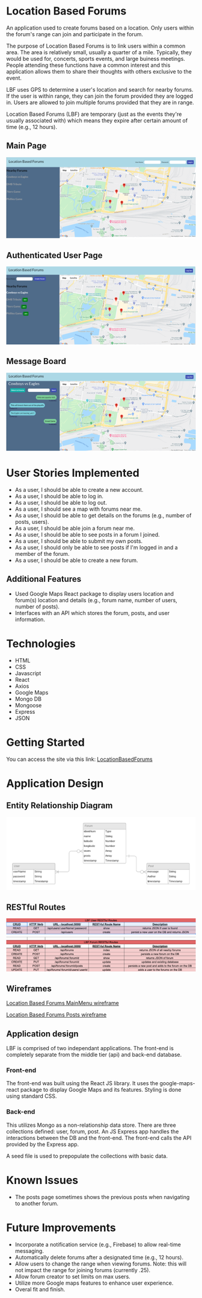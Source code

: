 # Location Based Forums
An application used to create forums based on a location.  Only users within the forum's range can join and participate in the forum.

The purpose of Location Based Forums is to link users within a common area.  The area is relatively small, usually a quarter of a mile.  Typically, they would be used for, concerts, sports events, and large buiness meetings.  People attending these functions have a common interest and this application allows them to share their thoughts with others exclusive to the event.   

LBF uses GPS to determine a user's location and search for nearby forums.  If the user is within range, they can join the forum provided they are logged in.  Users are allowed to join multiple forums provided that they are in range.

Location Based Forums (LBF) are temporary (just as the events they're usually associated with) which means they expire after certain amount of time (e.g., 12 hours). 

## Main Page
![Location Based Forums Main Page](/documentation/LBF-MainPage.png "Main Page")

## Authenticated User Page
![Location Based Forums Authenticated User Page](/documentation/LBF-UserLoggedIn.png "Authenticated User Page")

## Message Board
![Location Based Forums Message Board](/documentation/LBF-MessageBoard.png "Message Board")

# User Stories Implemented
- As a user, I should be able to create a new account. 
- As a user, I should be able to log in. 
- As a user, I should be able to log out. 
- As a user, I should see a map with forums near me. 
- As a user, I should be able to get details on the forums (e.g., number of posts, users). 
- As a user, I should be able join a forum near me. 
- As a user, I should be able to see posts in a forum I joined. 
- As a user, I should be able to submit my own posts. 
- As a user, I should only be able to see posts if I'm logged in and a member of the forum. 
- As a user, I should be able to create a new forum. 


## Additional Features
- Used Google Maps React package to display users location and forum(s) location and details (e.g., forum name, number of users, number of posts).
- Interfaces with an API which stores the forum, posts, and user information.


# Technologies

* HTML
* CSS
* Javascript
* React
* Axios
* Google Maps
* Mongo DB
* Mongoose
* Express
* JSON



# Getting Started
You can access the site via this link:  [LocationBasedForums](https://paul-location-based-forums-frontend.herokuapp.com/)


# Application Design

## Entity Relationship Diagram

![Location Based Forums ERD](/documentation/LBF.png "ERD Diagram")

## RESTful Routes

![Location Based Forums RESTful Routes](/documentation/LBF_REST-Routes.png " RESTful Routes")


## Wireframes

[Location Based Forums MainMenu wireframe](/documentation/LBFMainPage.png "Location Based Forums MainMenu wireframe")

[Location Based Forums Posts wireframe](/documentation/LBFPostsPage.png "Location Based Forums Posts wireframe")

## Application design
LBF is comprised of two independant applications.  The front-end is completely separate from the middle tier (api) and back-end database.

### Front-end
The front-end was built using the React JS library.  It uses the google-maps-react package to display Google Maps and its features.  Styling is done using standard CSS.  

### Back-end
This utilizes Mongo as a non-relationship data store.  There are three collections defined: user, forum, post.  An JS Express app handles the interactions between the DB and the front-end.  The front-end calls the API provided by the Express app.

A seed file is used to prepopulate the collections with basic data. 


# Known Issues
- The posts page sometimes shows the previous posts when navigating to another forum.


# Future Improvements
- Incorporate a notification service (e.g., Firebase) to allow real-time messaging.
- Automatically delete forums after a designated time (e.g., 12 hours).
- Allow users to change the range when viewing forums.  Note: this will not impact the range for joining forums (currently .25).
- Allow forum creator to set limits on max users. 
- Utilize more Google maps features to enhance user experience.
- Overal fit and finish.





